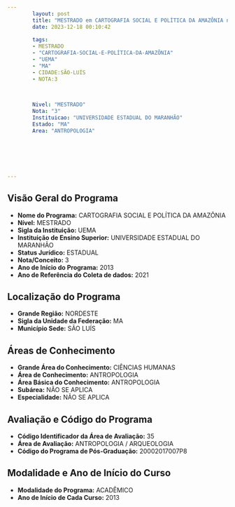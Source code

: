 ```yaml
---
        layout: post
        title: "MESTRADO em CARTOGRAFIA SOCIAL E POLÍTICA DA AMAZÔNIA na UEMA  "
        date: 2023-12-18 00:10:42
     
        tags:
        - MESTRADO
        - "CARTOGRAFIA-SOCIAL-E-POLÍTICA-DA-AMAZÔNIA"
        - "UEMA"
        - "MA"
        - CIDADE:SÃO-LUÍS
        - NOTA:3
        
       

        Nivel: "MESTRADO"
        Nota: "3"
        Instituicao: "UNIVERSIDADE ESTADUAL DO MARANHÃO"
        Estado: "MA"
        Area: "ANTROPOLOGIA"
        
        
        
        
        
        
---
```

## Visão Geral do Programa
- **Nome do Programa:** CARTOGRAFIA SOCIAL E POLÍTICA DA AMAZÔNIA
- **Nível:** MESTRADO
- **Sigla da Instituição:** UEMA
- **Instituição de Ensino Superior:** UNIVERSIDADE ESTADUAL DO MARANHÃO
- **Status Jurídico:** ESTADUAL
- **Nota/Conceito:** 3
- **Ano de Início do Programa:** 2013
- **Ano de Referência do Coleta de dados:** 2021

## Localização do Programa
- **Grande Região:** NORDESTE
- **Sigla da Unidade da Federação:** MA
- **Município Sede:** SÃO LUÍS

## Áreas de Conhecimento
- **Grande Área do Conhecimento:** CIÊNCIAS HUMANAS
- **Área de Conhecimento:** ANTROPOLOGIA
- **Área Básica do Conhecimento:** ANTROPOLOGIA
- **Subárea:** NÃO SE APLICA
- **Especialidade:** NÃO SE APLICA

## Avaliação e Código do Programa
- **Código Identificador da Área de Avaliação:** 35
- **Área de Avaliação:** ANTROPOLOGIA / ARQUEOLOGIA
- **Código do Programa de Pós-Graduação:** 20002017007P8


## Modalidade e Ano de Início do Curso
- **Modalidade do Programa:** ACADÊMICO
- **Ano de Início de Cada Curso:** 2013
